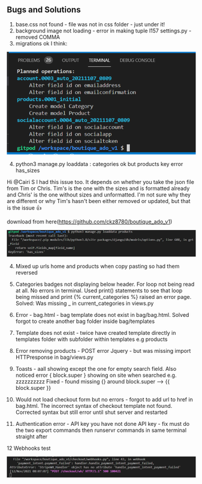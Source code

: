 ## Bugs and Solutions
1. base.css not found - file was not in css folder - just under it!
2. background image not loading - error in making tuple l157 settings.py - removed COMMA
3. migrations ok I think: 

![](screenshots/migrations.png)

4. python3 manage.py loaddata : categories ok but products key error has_sizes

Hi @Cairi S I had this issue too. It depends on whether you take the json file from Tim or Chris. Tim's is the one with the sizes and is formatted already and Chris' is the one without sizes and unformatted. I'm not sure why they are different or why Tim's hasn't been either removed or updated, but that is the issue :+1:

download from here(https://github.com/ckz8780/boutique_ado_v1)



![](screenshots/has_sizes.png)

4. Mixed up urls home and products when copy pasting so had them reversed

5. Categories badges not displaying below header. For loop not being read at all. No errors in terminal. Used print() statements to see that loop being missed and print {% current_categories %} raised an error page. Solved: Was missing  _ in current_categories in views.py

6. Error - bag.html - bag template does not exist in bag/bag.html. Solved forgot to create another bag folder inside bag/templates

7. Template does not exist - twice have created template directly in templates folder with subfolder within templates e.g products

8. Error removing products - POST error Jquery - but was missing import HTTPresponse in bag/views.py

9. Toasts - aall showing except the one for empty search field. Also noticed error { block.super } showing on site when searched e.g. zzzzzzzzzz Fixed - found missing {} around block.super --> {{ block.super }}

10. Would not load checkout form but no errors - forgot to add url to href in bag.html. The incorrect syntax of checkout template not found. Corrected syntax but still error until shut server and restarted

11. Authentication error - API key you have not done API key - fix must do the two export commands then runservr commands in same terminal straight after

12 Webhooks test 

![](screenshots/webhook_failed.png)